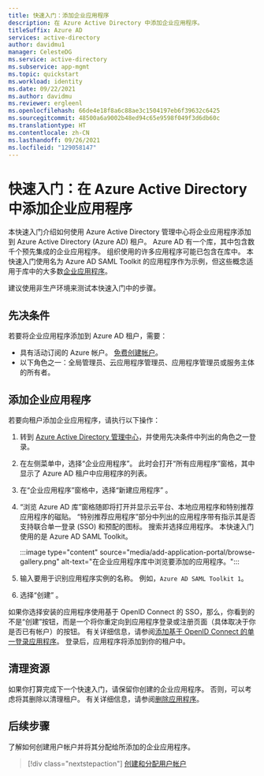 ```yaml
---
title: 快速入门：添加企业应用程序
description: 在 Azure Active Directory 中添加企业应用程序。
titleSuffix: Azure AD
services: active-directory
author: davidmu1
manager: CelesteDG
ms.service: active-directory
ms.subservice: app-mgmt
ms.topic: quickstart
ms.workload: identity
ms.date: 09/22/2021
ms.author: davidmu
ms.reviewer: ergleenl
ms.openlocfilehash: 66de4e18f8a6c88ae3c1504197eb6f39632c6425
ms.sourcegitcommit: 48500a6a9002b48ed94c65e9598f049f3d6db60c
ms.translationtype: HT
ms.contentlocale: zh-CN
ms.lasthandoff: 09/26/2021
ms.locfileid: "129058147"
---
```

# <a name="quickstart-add-an-enterprise-application-in-azure-active-directory"></a>快速入门：在 Azure Active Directory 中添加企业应用程序

本快速入门介绍如何使用 Azure Active Directory 管理中心将企业应用程序添加到 Azure Active Directory (Azure AD) 租户。 Azure AD 有一个库，其中包含数千个预先集成的企业应用程序。 组织使用的许多应用程序可能已包含在库中。 本快速入门使用名为 Azure AD SAML Toolkit 的应用程序作为示例，但这些概念适用于库中的大多数[企业应用程序](../saas-apps/tutorial-list.md)。

建议使用非生产环境来测试本快速入门中的步骤。

## <a name="prerequisites"></a>先决条件

若要将企业应用程序添加到 Azure AD 租户，需要：

- 具有活动订阅的 Azure 帐户。 [免费创建帐户](https://azure.microsoft.com/free/?WT.mc_id=A261C142F)。
- 以下角色之一：全局管理员、云应用程序管理员、应用程序管理员或服务主体的所有者。

## <a name="add-an-enterprise-application"></a>添加企业应用程序

若要向租户添加企业应用程序，请执行以下操作：

1. 转到 [Azure Active Directory 管理中心](https://aad.portal.azure.com)，并使用先决条件中列出的角色之一登录。
1. 在左侧菜单中，选择“企业应用程序”。 此时会打开“所有应用程序”窗格，其中显示了 Azure AD 租户中应用程序的列表。
1. 在“企业应用程序”窗格中，选择“新建应用程序” 。
1. “浏览 Azure AD 库”窗格随即将打开并显示云平台、本地应用程序和特别推荐应用程序的磁贴。 “特别推荐应用程序”部分中列出的应用程序带有指示其是否支持联合单一登录 (SSO) 和预配的图标。 搜索并选择应用程序。 本快速入门使用的是 Azure AD SAML Toolkit。

    :::image type="content" source="media/add-application-portal/browse-gallery.png" alt-text="在企业应用程序库中浏览要添加的应用程序。":::

1. 输入要用于识别应用程序实例的名称。 例如，`Azure AD SAML Toolkit 1`。
1. 选择“创建”  。

如果你选择安装的应用程序使用基于 OpenID Connect 的 SSO，那么，你看到的不是“创建”按钮，而是一个将你重定向到应用程序登录或注册页面（具体取决于你是否已有帐户）的按钮。 有关详细信息，请参阅[添加基于 OpenID Connect 的单一登录应用程序](add-application-portal-setup-oidc-sso.md)。 登录后，应用程序将添加到你的租户中。

## <a name="clean-up-resources"></a>清理资源

如果你打算完成下一个快速入门，请保留你创建的企业应用程序。 否则，可以考虑将其删除以清理租户。 有关详细信息，请参阅[删除应用程序](delete-application-portal.md)。

## <a name="next-steps"></a>后续步骤

了解如何创建用户帐户并将其分配给所添加的企业应用程序。
> [!div class="nextstepaction"]
> [创建和分配用户帐户](add-application-portal-assign-users.md)
